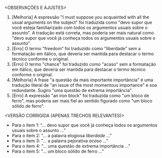 <OBSERVAÇÕES E AJUSTES>
1. [Melhoria] A expressão "I must suppose you acquainted with all the usual arguments on the subject" foi traduzida como "devo supor que você esteja familiarizado com todos os argumentos usuais sobre o assunto". A tradução está correta, mas poderia ser mais natural como "devo supor que você já conheça todos os argumentos usuais sobre o assunto".
2. [Erro] O termo "freedom" foi traduzido como "liberdade" sem a formatação em itálico, que deveria ser mantida para destacar o termo técnico conforme o original.
3. [Erro] O termo "chance" foi traduzido como "acaso" sem a formatação em itálico, que deveria ser mantida para destacar o termo técnico conforme o original.
4. [Melhoria] A frase "a questão da mais importante importância" é uma tradução literal de "an issue of the most momentous importance" e soa redundante. Sugiro "uma questão de extrema importância".
5. [Erro] A expressão "an iron block" foi traduzida como "um bloco de ferro", mas poderia ser mais fiel ao sentido figurado como "um bloco sólido de ferro".

<VERSÃO CORRIGIDA (APENAS TRECHOS RELEVANTES)>
- Para o item 1: “... devo supor que você já conheça todos os argumentos usuais sobre o assunto ...”
- Para o item 2: "... a palavra elogiosa _liberdade_ ..."
- Para o item 3: "... a palavra pejorativa _acaso_ ..."
- Para o item 4: "... uma questão de extrema importância ..."
- Para o item 5: "... um bloco sólido de ferro ..."